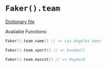 # `Faker().team`

[Dictionary file](../src/main/resources/locales/en/team.yml)

Available Functions:  
```kotlin
Faker().team.name() // => Los Angeles bees

Faker().team.sport() // => baseball

Faker().team.mascot() // => Raymond
```

